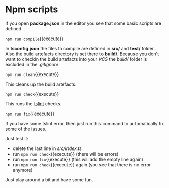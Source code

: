 # Npm scripts

If you open **package.json** in the editor you see that some basic scripts are defined

`npm run compile`{{execute}}

In **tsconfig.json** the files to compile are defined in **src/** and **test/** folder.
Also the build artefacts directory is set there to **build/**.
Because you don't want to checkin the build artefacts into your *VCS* the *build/* folder is excluded in the *.gitignore*

`npm run clean`{{execute}}

This cleans up the build artefacts.

`npm run check`{{execute}}

This runs the
[tslint](
    https://www.npmjs.com/package/tslint)
checks.

`npm run fix`{{execute}}

If you have some tslint error, then just run this command to automatically fix some of the issues.

Just test it:

- delete the last line in *src/index.ts*
- run `npm run check`{{execute}} (there will be errors)
- run `npm run fix`{{execute}} (this will add the empty line again)
- run `npm run check`{{execute}} again (you see that there is no error anymore)

Just play around a bit and have some fun.
